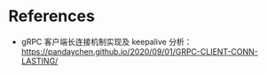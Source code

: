 <!--
 * @Author: JohnJeep
 * @Date: 2023-05-06 10:28:58
 * @LastEditors: JohnJeep
 * @LastEditTime: 2023-07-21 17:22:17
 * @Description: gRPC keepalive 用法 
 * Copyright (c) 2023 by John Jeep, All Rights Reserved. 
-->
# References
- gRPC 客户端长连接机制实现及 keepalive 分析：https://pandaychen.github.io/2020/09/01/GRPC-CLIENT-CONN-LASTING/